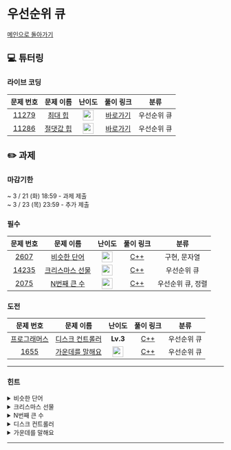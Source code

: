 # 우선순위 큐

[메인으로 돌아가기](https://github.com/Altu-Bitu-Official/Altu-Bitu-4)

## 💻 튜터링

### 라이브 코딩

|                                 문제 번호                                 |                                   문제 이름                                   |                                       난이도                                       |  풀이 링크   |    분류     |
| :-----------------------------------------------------------------------: | :---------------------------------------------------------------------------: | :--------------------------------------------------------------------------------: | :----------: | :---------: |
| <a href="https://www.acmicpc.net/problem/11279" target="_blank">11279</a> |  <a href="https://www.acmicpc.net/problem/11279" target="_blank">최대 힙</a>  | <img height="25px" width="25px" src="https://static.solved.ac/tier_small/9.svg"/>  | [바로가기]() | 우선순위 큐 |
| <a href="https://www.acmicpc.net/problem/11286" target="_blank">11286</a> | <a href="https://www.acmicpc.net/problem/11286" target="_blank">절댓값 힙</a> | <img height="25px" width="25px" src="https://static.solved.ac/tier_small/10.svg"/> | [바로가기]() | 우선순위 큐 |

## ✏️ 과제

### 마감기한

~ 3 / 21 (화) 18:59 - 과제 제출 </br>
~ 3 / 23 (목) 23:59 - 추가 제출 </br>

### 필수

|                                 문제 번호                                 |                                      문제 이름                                      |                                      난이도                                       | 풀이 링크 |       분류        |
| :-----------------------------------------------------------------------: | :---------------------------------------------------------------------------------: | :-------------------------------------------------------------------------------: | :-------: | :---------------: |
|  <a href="https://www.acmicpc.net/problem/2607" target="_blank">2607</a>  |   <a href="https://www.acmicpc.net/problem/2607" target="_blank">비슷한 단어</a>    | <img height="25px" width="25px" src="https://static.solved.ac/tier_small/8.svg"/> |  [C++]()  |   구현, 문자열    |
| <a href="https://www.acmicpc.net/problem/14235" target="_blank">14235</a> | <a href="https://www.acmicpc.net/problem/14235" target="_blank">크리스마스 선물</a> | <img height="25px" width="25px" src="https://static.solved.ac/tier_small/8.svg"/> |  [C++]()  |    우선순위 큐    |
|  <a href="https://www.acmicpc.net/problem/2075" target="_blank">2075</a>  |   <a href="https://www.acmicpc.net/problem/2075" target="_blank">N번째 큰 수</a>    | <img height="25px" width="25px" src="https://static.solved.ac/tier_small/9.svg"/> |  [C++]()  | 우선순위 큐, 정렬 |

### 도전

|                                                 문제 번호                                                  |                                                   문제 이름                                                   |                                       난이도                                       | 풀이 링크 |    분류     |
| :--------------------------------------------------------------------------------------------------------: | :-----------------------------------------------------------------------------------------------------------: | :--------------------------------------------------------------------------------: | :-------: | :---------: |
| <a href="https://school.programmers.co.kr/learn/courses/30/lessons/42627" target="_blank">프로그래머스</a> | <a href="https://school.programmers.co.kr/learn/courses/30/lessons/42627" target="_blank">디스크 컨트롤러</a> |                                      **Lv.3**                                      |  [C++]()  | 우선순위 큐 |
|                  <a href="https://www.acmicpc.net/problem/1655" target="_blank">1655</a>                   |              <a href="https://www.acmicpc.net/problem/1655" target="_blank">가운데를 말해요</a>               | <img height="25px" width="25px" src="https://static.solved.ac/tier_small/14.svg"/> |  [C++]()  | 우선순위 큐 |

---

### 힌트

<details>
<summary>비슷한 단어</summary>
<div markdown="1">
&nbsp;&nbsp;&nbsp;&nbsp;문제의 조건대로 구현해주시면 됩니다 :)
</div>
</details>

<details>
<summary>크리스마스 선물</summary>
<div markdown="1">
&nbsp;&nbsp;&nbsp;&nbsp;아이들에게 주는 선물의 특징을 고려해 자료구조를 선택해보세요!
</div>
</details>

<details>
<summary>N번째 큰 수</summary>
<div markdown="1">
&nbsp;&nbsp;&nbsp;&nbsp;상위 n개의 숫자에서 n번째 숫자는 가장 작은 숫자네요!
</div>
</details>

<details>
<summary>디스크 컨트롤러</summary>
<div markdown="1">
&nbsp;&nbsp;&nbsp;&nbsp;현재 시각에서 요청된 task 중 소요시간이 가장 적은 task를 우선으로 실행해야 해요! 시간이 흘러감에 따라 수행돼야 하는 기능을 생각해보세요!
</div>
</details>

<details>
<summary>가운데를 말해요</summary>
<div markdown="1">
&nbsp;&nbsp;&nbsp;&nbsp;가운데를 찾기 위해 현재까지 입력된 숫자 중 비교적 작은 값과 큰 값을 따로 저장하면 좋을 것 같네요!
</div>
</details>

---
